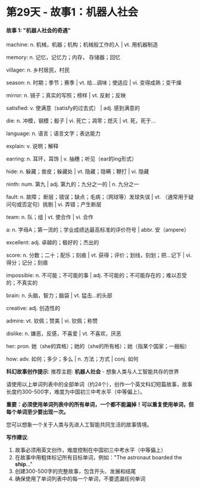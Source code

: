 # 第29天 - 故事1：机器人社会

#### 故事 1: "机器人社会的奇遇"

machine: n. 机械，机器；机构；机械般工作的人 | vt. 用机器制造

memory: n. 记忆，记忆力；内存， 存储器；回忆

villager: n. 乡村居民，村民

season: n. 时期；季节；赛季 | vt. 给…调味；使适应 | vi. 变得成熟；变干燥

mirror: n. 镜子；真实的写照；榜样 | vt. 反射；反映

satisfied: v. 使满意（satisfy的过去式） | adj. 感到满意的

die: n. 冲模，钢模；骰子 | vi. 死亡；凋零；熄灭 | vt. 死，死于…

language: n. 语言；语言文字；表达能力

explain: v. 说明；解释

earring: n. 耳环，耳饰 | v. 抽穗；听见（ear的ing形式）

hide: n. 躲藏；兽皮；躲藏处 | vt. 隐藏；隐瞒；鞭打 | vi. 隐藏

ninth: num. 第九 | adj. 第九的；九分之一的 | n. 九分之一

fault: n. 故障； 断层；错误；缺点；毛病；（网球等）发球失误 | vt. （通常用于疑问句或否定句）挑剔 | vi. 弄错；产生断层

team: n. 队；组 | vt. 使合作 | vi. 合作

a: n. 字母A；第一流的；学业成绩达最高标准的评价符号 | abbr. 安（ampere）

excellent: adj. 卓越的；极好的；杰出的

score: n. 分数；二十；配乐；刻痕 | vt. 获得；评价；划线，刻划；把…记下 | vi. 得分；记分；刻痕

impossible: n. 不可能；不可能的事 | adj. 不可能的；不可能存在的；难以忍受的；不真实的

brain: n. 头脑，智力；脑袋 | vt. 猛击…的头部

creative: adj. 创造性的

admire: vt. 钦佩；赞美 | vi. 钦佩；称赞

dislike: n. 嫌恶，反感，不喜爱 | vt. 不喜欢，厌恶

her: pron. 她（she的宾格）；她的（she的所有格）；她（指某个国家；一艘船）

how: adv. 如何；多少；多么 | n. 方法；方式 | conj. 如何

**科幻故事创作提示**:
推荐主题: **机器人社会** - 想象人类与人工智能共存的世界

请使用以上单词列表中的全部单词（约24个），创作一个英文科幻短篇故事，故事长度约300-500字，难度为中国初三中考水平（中等偏上）。

**重要：必须使用单词列表中的所有单词，一个都不能漏掉！可以重复使用单词，但每个单词至少要出现一次。**

您可以想象一个关于人类与先进人工智能共同生活的故事情境。

**写作建议**: 
1. 故事必须用英文创作，难度控制在中国初三中考水平（中等偏上）
2. 在故事中用粗体标记所有目标单词，例如："The astronaut boarded the **ship**..."
3. 创建300-500字的完整故事，包含开头、发展和结尾
4. 确保使用了单词列表中的每一个单词，不要遗漏任何单词
